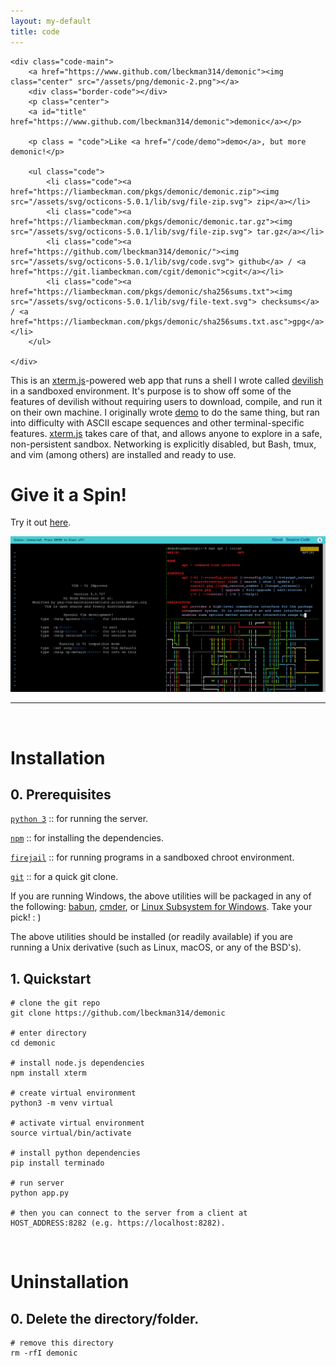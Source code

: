 ```yaml
---
layout: my-default
title: code
---
```


<div class="container">

    <div class="code-main">
        <a href="https://www.github.com/lbeckman314/demonic"><img class="center" src="/assets/png/demonic-2.png"></a>
        <div class="border-code"></div>
        <p class="center">
        <a id="title" href="https://www.github.com/lbeckman314/demonic">demonic</a></p>

        <p class = "code">Like <a href="/code/demo">demo</a>, but more demonic!</p>

        <ul class="code">
            <li class="code"><a href="https://liambeckman.com/pkgs/demonic/demonic.zip"><img src="/assets/svg/octicons-5.0.1/lib/svg/file-zip.svg"> zip</a></li>
            <li class="code"><a href="https://liambeckman.com/pkgs/demonic/demonic.tar.gz"><img src="/assets/svg/octicons-5.0.1/lib/svg/file-zip.svg"> tar.gz</a></li>
            <li class="code"><a href="https://github.com/lbeckman314/demonic/"><img src="/assets/svg/octicons-5.0.1/lib/svg/code.svg"> github</a> / <a href="https://git.liambeckman.com/cgit/demonic">cgit</a></li>
            <li class="code"><a href="https://liambeckman.com/pkgs/demonic/sha256sums.txt"><img src="/assets/svg/octicons-5.0.1/lib/svg/file-text.svg"> checksums</a> / <a href="https://liambeckman.com/pkgs/demonic/sha256sums.txt.asc">gpg</a></li>
        </ul>

    </div>

</div>

This is an [xterm.js](http://xtermjs.org/)-powered web app that runs a shell I wrote called [devilish](/code/devilish) in a sandboxed environment. It's purpose is to show off some of the features of devilish without requiring users to download, compile, and run it on their own machine. I originally wrote [demo](/code/demo) to do the same thing, but ran into difficulty with ASCII escape sequences and other terminal-specific features. [xterm.js](http://xtermjs.org/) takes care of that, and allows anyone to explore in a safe, non-persistent sandbox. Networking is explicitly disabled, but Bash, tmux, and vim (among others) are installed and ready to use.

# Give it a Spin!

Try it out [here](https://liambeckman.com/code/term).

<a href="https://liambeckman.com/code/term">
    <img src="/assets/png/demonic-example-vi-tmux.png">
</a>


<br />

---

<br />

# Installation

<h2 class="code">0. Prerequisites</h2>

[`python 3`](https://www.python.org/) :: for running the server.

[`npm`](https://www.npmjs.com/) :: for installing the dependencies.

[`firejail`](https://firejail.wordpress.com/) :: for running programs in a sandboxed chroot environment.

[`git`](https://git-scm.com/) :: for a quick git clone.

If you are running Windows, the above utilities will be packaged in any of the following: [babun](https://babun.github.io/), [cmder](http://cmder.net/), or [Linux Subsystem for Windows](https://docs.microsoft.com/en-us/windows/wsl/install-win10). Take your pick! : )

The above utilities should be installed (or readily available) if you are running a Unix derivative (such as Linux, macOS, or any of the BSD's).

<h2 class="code">1. Quickstart</h2>

```shell
# clone the git repo
git clone https://github.com/lbeckman314/demonic

# enter directory
cd demonic

# install node.js dependencies
npm install xterm

# create virtual environment
python3 -m venv virtual

# activate virtual environment
source virtual/bin/activate

# install python dependencies
pip install terminado

# run server
python app.py

# then you can connect to the server from a client at HOST_ADDRESS:8282 (e.g. https://localhost:8282).
```

<br />

# Uninstallation

<h2 class="code">0. Delete the directory/folder.</h2>

```shell
# remove this directory
rm -rfI demonic
```
